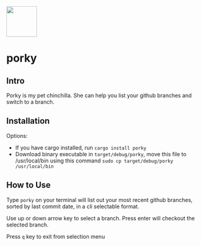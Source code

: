 <img src="https://github.com/wobblesphere/porky/assets/31394745/6df62558-33f2-46b4-a115-5a79f4911278" height="80px" width="80px" />

# porky

## Intro
Porky is my pet chinchilla. She can help you list your github branches and switch to a branch. 

## Installation
Options: 
- If you have cargo installed, run `cargo install porky` 
- Download binary executable in `target/debug/porky`, move this file to /usr/local/bin using this command `sudo cp target/debug/porky /usr/local/bin`


## How to Use
Type `porky` on your terminal will list out your most recent github branches, sorted by last commit date, in a cli selectable format. 

Use up or down arrow key to select a branch. Press enter will checkout the selected branch.

Press `q` key to exit from selection menu

